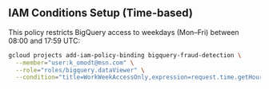 ## IAM Conditions Setup (Time-based)

This policy restricts BigQuery access to weekdays (Mon–Fri) between 08:00 and 17:59 UTC:

```bash
gcloud projects add-iam-policy-binding bigquery-fraud-detection \
  --member="user:k_omodt@msn.com" \
  --role="roles/bigquery.dataViewer" \
  --condition="title=WorkWeekAccessOnly,expression=request.time.getHours('UTC') >= 8 && request.time.getHours('UTC') < 18 && request.time.getDayOfWeek() >= 1 && request.time.getDayOfWeek() <= 5,description=Allow BigQuery access only Mon–Fri during 08:00–17:59 UTC"
```
